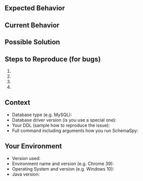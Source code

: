 <!--- Provide a general summary of the issue in the Title above -->

## Expected Behavior
<!--- If you're describing a bug, tell us what should happen -->
<!--- If you're suggesting a change/improvement, tell us how it should work -->

## Current Behavior
<!--- If describing a bug, tell us what happens instead of the expected behavior -->
<!--- If suggesting a change/improvement, explain the difference from current behavior -->

## Possible Solution
<!--- Not obligatory, but suggest a fix/reason for the bug, -->
<!--- or ideas how to implement the addition or change -->

## Steps to Reproduce (for bugs)
<!--- Provide a link to a live example, or an unambiguous set of steps to -->
<!--- reproduce this bug. Include code to reproduce, if relevant -->
1.
2.
3.
4.

## Context
<!--- How has this issue affected you? What are you trying to accomplish? -->
<!--- Providing context helps us come up with a solution that is most useful in the real world -->
<!--- Remember to remove sensitive information like user/password -->
* Database type (e.g. MySQL):
* Database driver version (is you use a special one):
* Your DDL (sample how to reproduce the issue):
* Full command including arguments how you run SchemaSpy:

## Your Environment
<!--- Include as many relevant details about the environment you experienced the bug in -->
* Version used:
* Environment name and version (e.g. Chrome 39):
* Operating System and version (e.g. Windows 10):
* Java version:

